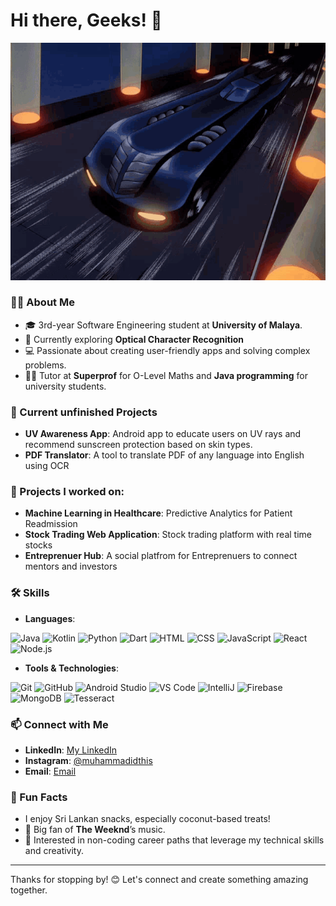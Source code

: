 # Hi there, Geeks! 👋 

![Excited GIF](./batman-batman-the-animated-series.gif)

### 👨‍💻 About Me
- 🎓 3rd-year Software Engineering student at **University of Malaya**.
- 🌱 Currently exploring **Optical Character Recognition**
- 💻 Passionate about creating user-friendly apps and solving complex problems.
- 🧑‍🏫 Tutor at **Superprof** for O-Level Maths and **Java programming** for university students.

### 🔭 Current unfinished Projects
- **UV Awareness App**: Android app to educate users on UV rays and recommend sunscreen protection based on skin types.
- **PDF Translator**: A tool to translate PDF of any language into English using OCR

### 🔭 Projects I worked on:
- **Machine Learning in Healthcare**: Predictive Analytics for Patient Readmission
- **Stock Trading Web Application**: Stock trading platform with real time stocks
- **Entreprenuer Hub**: A social platfrom for Entreprenuers to connect mentors and investors
### 🛠️ Skills
- **Languages**:
<p>
<img src="https://cdn.jsdelivr.net/gh/devicons/devicon/icons/java/java-original.svg" alt="Java" width="40" height="40"/>
<img src="https://cdn.jsdelivr.net/gh/devicons/devicon/icons/kotlin/kotlin-original.svg" alt="Kotlin" width="40" height="40"/>
<img src="https://cdn.jsdelivr.net/gh/devicons/devicon/icons/python/python-original.svg" alt="Python" width="40" height="40"/>
<img src="https://cdn.jsdelivr.net/gh/devicons/devicon/icons/dart/dart-original.svg" alt="Dart" width="40" height="40"/>
<img src="https://cdn.jsdelivr.net/gh/devicons/devicon/icons/html5/html5-original.svg" alt="HTML" width="40" height="40"/>
<img src="https://cdn.jsdelivr.net/gh/devicons/devicon/icons/css3/css3-original.svg" alt="CSS" width="40" height="40"/>
<img src="https://cdn.jsdelivr.net/gh/devicons/devicon/icons/javascript/javascript-original.svg" alt="JavaScript" width="40" height="40"/>
<img src="https://cdn.jsdelivr.net/gh/devicons/devicon/icons/react/react-original.svg" alt="React" width="40" height="40"/>
<img src="https://cdn.jsdelivr.net/gh/devicons/devicon/icons/nodejs/nodejs-original.svg" alt="Node.js" width="40" height="40"/>
</p>

- **Tools & Technologies**:
<p>
<img src="https://cdn.jsdelivr.net/gh/devicons/devicon/icons/git/git-original.svg" alt="Git" width="40" height="40"/> 
<img src="https://cdn.jsdelivr.net/gh/devicons/devicon/icons/github/github-original.svg" alt="GitHub" width="40" height="40"/> 
<img src="https://cdn.jsdelivr.net/gh/devicons/devicon/icons/androidstudio/androidstudio-original.svg" alt="Android Studio" width="40" height="40"/> 
<img src="https://cdn.jsdelivr.net/gh/devicons/devicon/icons/vscode/vscode-original.svg" alt="VS Code" width="40" height="40"/>
<img src="https://cdn.jsdelivr.net/gh/devicons/devicon/icons/intellij/intellij-original.svg" alt="IntelliJ" width="40" height="40"/>
<img src="https://cdn.jsdelivr.net/gh/devicons/devicon/icons/firebase/firebase-plain.svg" alt="Firebase" width="40" height="40"/>
<img src="https://cdn.jsdelivr.net/gh/devicons/devicon/icons/mongodb/mongodb-original.svg" alt="MongoDB" width="40" height="40"/>
<img src="https://cdn.jsdelivr.net/gh/devicons/devicon/icons/tesseract/tesseract-original.svg" alt="Tesseract" width="40" height="40"/>  
</p> 


### 📫 Connect with Me
- **LinkedIn**: [My LinkedIn](https://linkedin.com/in/abdullahtaludkerse)
- **Instagram**: [@muhammadidthis](https://instagram/muhammadidthis)
- **Email**: [Email](abdullahtalukder46@gmail.com)

<!--### 📈 GitHub Stats
![Your GitHub stats](https://github-readme-stats.vercel.app/api?username=YourUsername&show_icons=true&theme=radical) -->

### 🌱 Fun Facts
- I enjoy Sri Lankan snacks, especially coconut-based treats!
- 🎵 Big fan of **The Weeknd**’s music.
- 🧠 Interested in non-coding career paths that leverage my technical skills and creativity.

---

Thanks for stopping by! 😊 Let's connect and create something amazing together.

